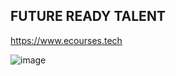 <h2> FUTURE READY TALENT </h2>

https://www.ecourses.tech

![image](https://user-images.githubusercontent.com/112492232/202854563-42d66db0-24c5-45a4-8b0b-64a1e456eb08.png)
